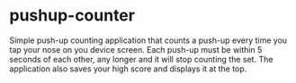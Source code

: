# pushup-counter
Simple push-up counting application that counts a push-up every time you tap your nose on you device screen. Each push-up must be within 5 seconds of each other, any longer and it will stop counting the set. The application also saves your high score and displays it at the top.
